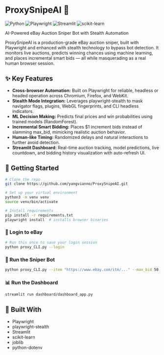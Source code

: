 # ProxySnipeAI 🎯

![Python](https://img.shields.io/badge/Python-3.10-blue?logo=python)
![Playwright](https://img.shields.io/badge/Playwright-Automation-brightgreen?logo=microsoft)
![Streamlit](https://img.shields.io/badge/Streamlit-Dashboard-red?logo=streamlit)
![scikit-learn](https://img.shields.io/badge/ML-scikit--learn-orange)

AI-Powered eBay Auction Sniper Bot with Stealth Automation

ProxySnipeAI is a production-grade eBay auction sniper, built with Playwright and enhanced with stealth technology to bypass bot detection. It monitors live auctions, predicts winning chances using machine learning, and places incremental smart bids — all while masquerading as a real human browser session.

## ✨ Key Features
- **Cross-browser Automation:** Built on Playwright for reliable, headless or headed operation across Chromium, Firefox, and WebKit.
- **Stealth Mode Integration:** Leverages playwright-stealth to mask navigator flags, plugins, WebGL fingerprints, and CLI headless indicators.
- **ML Decision Making:** Predicts final prices and win probabilities using trained models (RandomForest).
- **Incremental Smart Bidding:** Places $1 increment bids instead of slamming max_bid, mimicking realistic auction behavior.
- **Human-like Timing:** Randomized delays and natural interactions to further avoid detection.
- **Streamlit Dashboard:** Real-time auction tracking, model predictions, live countdown, and bidding history visualization with auto-refresh UI.

## 🚀 Getting Started

```bash
# Clone the repo
git clone https://github.com/yangvianno/ProxySnipeAI.git

# Set up your virtual environment
python3 -m venv venv
source venv/bin/activate

# Install requirements
pip install -r requirements.txt
playwright install  # installs browser binaries
```

### 🔐 Login to eBay

```bash
# Run this once to save your login session
python proxy_CLI.py --login
```

### 🎯 Run the Sniper Bot

```bash
python proxy_CLI.py --item "https://www.ebay.com/itm/..." --max_bid 50 --offset 5
```

### 📊 Run the Dashboard

```bash
streamlit run dashboard/dashboard_app.py
```

## 🙌 Built With
- Playwright
- playwright-stealth
- Streamlit
- scikit-learn
- joblib
- python-dotenv